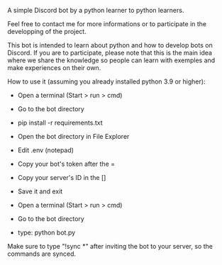 A simple Discord bot by a python learner to python learners.

Feel free to contact me for more informations or to participate
in the developping of the project. 

This bot is intended to learn about python and how to develop
bots on Discord. If you are to participate, please note that
this is the main idea where we share the knowledge so people
can learn with exemples and make experiences on their own.




How to use it (assuming you already installed python 3.9 or higher):

- Open a terminal (Start > run > cmd)
- Go to the bot directory
- pip install -r requirements.txt

- Open the bot directory in File Explorer
- Edit .env (notepad)
- Copy your bot's token after the =
- Copy your server's ID in the []
- Save it and exit
- Open a terminal (Start > run > cmd)
- Go to the bot directory
- type: python bot.py

Make sure to type "!sync *" after inviting the bot to your server, so the commands are synced.
